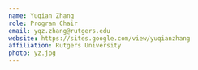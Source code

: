 ```yaml
---
name: Yuqian Zhang
role: Program Chair
email: yqz.zhang@rutgers.edu
website: https://sites.google.com/view/yuqianzhang
affiliation: Rutgers University
photo: yz.jpg
---
```

